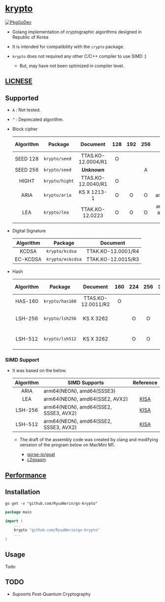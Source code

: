 # [krypto](https://pkg.go.dev/github.com/RyuaNerin/go-krypto)

[![PkgGoDev](https://pkg.go.dev/badge/github.com/RyuaNerin/go-krypto)](https://pkg.go.dev/github.com/RyuaNerin/go-krypto)

- Golang implementation of cryptographic algorithms designed in Republic of Korea

- It is intended for compatibility with the `crypto` package.

- `krypto` does not required any other C/C++ compiler to use SIMD :\)

    - But, may have not been optimized in compiler level.

## [LICNESE](/LICENSE)

## Supported

- `A` : Not tested.
- `^` : Deprecated algorithm.

- Block cipher

    | Algorithm | Package        | Document           | 128 | 192 | 256 | SIMD Supports                    |
    |:---------:|----------------|:------------------:|:---:|:---:|:---:|:--------------------------------:|
    | SEED 128  | `krypto/seed`  | TTAS.KO-12.0004/R1 | O   |     |     |                                  |
    | SEED 256  | `krypto/seed`  | ***Unknown***      |     |     | A   |                                  |
    | HIGHT     | `krypto/hight` | TTAS.KO-12.0040/R1 | O   |     |     |                                  |
    | ARIA      | `krypto/aria`  | KS X 1213-1        | O   | O   | O   | amd64(SSSE3)                     |
    | LEA       | `krypto/lea`   | TTAK.KO-12.0223    | O   | O   | O   | arm64(NEON), amd64(SSE2, AVX2),  |

- Digital Signature

    | Algorithm | Package          | Document           |
    |:---------:|------------------|:------------------:|
    | KCDSA     | `krypto/kcdsa`   | TTAK.KO-12.0001/R4 |
    | EC-KCDSA  | `krypto/eckcdsa` | TTAK.KO-12.0015/R3 |

- Hash

    | Algorithm  | Package         | Document           | 160 | 224 | 256 | 384 | 512 | SIMD Supports                         |
    |:----------:|-----------------|:------------------:|:---:|:---:|:---:|:---:|:---:|:-------------------------------------:|
    | HAS-160    | `krypto/has160` | TTAS.KO-12.0011/R2 | O   |     |     |     |     |                                       |
    | LSH-256    | `krypto/lsh256` | KS X 3262          |     | O   | O   |     |     | arm64(NEON), amd64(SSE2, SSSE3, AVX2) |
    | LSH-512    | `krypto/lsh512` | KS X 3262          |     | O   | O   | O   | O   | arm64(NEON), amd64(SSE2, SSSE3, AVX2) |

### SIMD Support

- It was based on the below.

    | Algorithm | SIMD Supports                         | Reference                                                   |
    |:---------:|---------------------------------------|:-----------------------------------------------------------:|
    | ARIA      | arm64(NEON), amd64(SSSE3)             | [](https://github.com/weidai11/cryptopp/blob/CRYPTOPP_8_8_0/aria_simd.cpp) |
    | LEA       | arm64(NEON), amd64(SSE2, AVX2)        | [KISA](https://seed.kisa.or.kr/kisa/Board/20/detailView.do) |
    | LSH-256   | arm64(NEON), amd64(SSE2, SSSE3, AVX2) | [KISA](https://seed.kisa.or.kr/kisa/Board/22/detailView.do) |
    | LSH-512   | arm64(NEON), amd64(SSE2, SSSE3, AVX2) | [KISA](https://seed.kisa.or.kr/kisa/Board/22/detailView.do) |

    - The draft of the assembly code was created by clang and modifying verseion of the program below on MacMini M1.

        - [gorse-io/goat](https://github.com/gorse-io/goat)
        - [c2goasm](https://github.com/minio/c2goasm)

## [Performance](/PERFORMANCE.md)

## Installation

```shell
go get -v "github.com/RyuaNerin/go-krypto"
```

```go
package main

import (
    ...
    krypto "github.com/RyuaNerin/go-krypto"
    ...
)
```

## Usage

Todo

## TODO

- Supoorts Post-Quantum Cryptography
